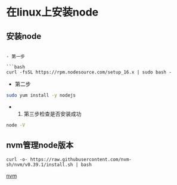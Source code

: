 # 在linux上安装node

## 安装node

```shell

- 第一步

```bash
curl -fsSL https://rpm.nodesource.com/setup_16.x | sudo bash -
```

- 第二步

```bash
sudo yum install -y nodejs
```

- 1. 第三步检查是否安装成功

```bash
node -V
```

## nvm管理node版本

```shell
curl -o- https://raw.githubusercontent.com/nvm-sh/nvm/v0.39.1/install.sh | bash
```

[nvm](https://github.com/nvm-sh/nvm/blob/master/README.md#installing-and-updating)